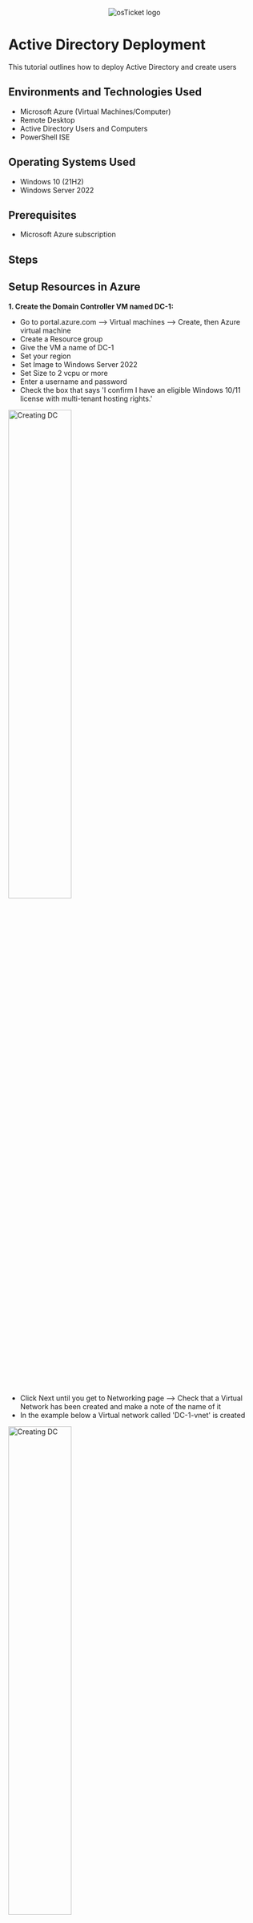 <p align="center">
<img src="https://i.imgur.com/Clzj7Xs.png" alt="osTicket logo"/>
</p>

<h1>Active Directory Deployment</h1>
This tutorial outlines how to deploy Active Directory and create users<br />

<h2>Environments and Technologies Used</h2>

- Microsoft Azure (Virtual Machines/Computer)
- Remote Desktop
- Active Directory Users and Computers
- PowerShell ISE

<h2>Operating Systems Used </h2>

- Windows 10</b> (21H2)
- Windows Server 2022 

<h2>Prerequisites</h2>

- Microsoft Azure subscription
  

<h2>Steps</h2>


Setup Resources in Azure
-- 

  
  **1. Create the Domain Controller VM named DC-1:**
  - Go to portal.azure.com --> Virtual machines --> Create, then Azure virtual machine
  - Create a Resource group 
  - Give the VM a name of DC-1 
  - Set your region 
  - Set Image to Windows Server 2022 
  - Set Size to 2 vcpu or more 
  - Enter a username and password
  - Check the box that says 'I confirm I have an eligible Windows 10/11 license with multi-tenant hosting rights.'

  <img src="https://i.imgur.com/Vg5blOJ.png" height="50%" width="50%" alt="Creating DC"/>
    
  - Click Next until you get to Networking page --> Check that a Virtual Network has been created and make a note of the name of it
  - In the example below a Virtual network called 'DC-1-vnet' is created

  <img src="https://i.imgur.com/eyUSnYX.png" height="50%" width="50%" alt="Creating DC"/>
    
  - Click Review + create --> Once validation has passed click Create 
  - Wait until deployment is complete, then move on to the next step
      
<br> 
 
  **2. Set DC-1's NIC Private IP address to static:** 
  - Go to Virtual machines --> DC-1 --> Under Settings click Networking --> Click the link that is next to Network Interface (Image below)

    <img src="https://i.imgur.com/eu2h84a.png" height="70%" width="70%" alt="Creating Client"/>
     
  - Under Settings click IP configurations --> ipconfig1 --> Under Private IP address settings, select Static --> Save

    <img src="https://i.imgur.com/RucRQvC.png" height="70%" width="70%" alt="Creating Client"/>
  

<br>
  
  **3. Create the Client-1 VM (virtual machine):**
  - Go to Virtual machines --> Create --> Azure virtual machine 
  - Use the same resource group that was created in step 1
  - Name the VM Client-1
  - Set the same region as DC-1
  - Set the Image to Windows 10
  - Set Size to 2 vcpus or more
  - Add the username and password
  - Check the box that says 'I confirm I have an eligible Windows 10/11 license with multi-tenant hosting rights.'

  <img src="https://i.imgur.com/Xk6sEVx.png" height="50%" width="50%" alt="Creating Client"/>
    
  - Click Next until you get to the Networking page
  - Make sure the Virtual network is set as the same virtual network created for DC-1. In this case it's DC-1-vnet

  <img src="https://i.imgur.com/oHVilFE.png" height="50%" width="50%" alt="Creating Client"/>
  
  - Review + create
  - Once validation has passed --> Create

  
  **4. Check that DC-1 and Client-1 are in the same virtual network:**
   - Go to Virtual machines --> DC-1 --> Look under 'Virtual network/subnet' --> Client-1 --> Look under 'Virtual network/subnet'
   <img src="https://i.imgur.com/g3AILcD.png" height="80%" width="80%" alt="Creating Client"/>
    
  
  **5. Login to Client-1 with Remote Desktop Connection and ping DC-1's private IP address:**
   - In Azure copy Client-1's public IP address
   - Click Start --> Enter Remote Desktop Connection --> Paste Client-1's IP address --> More choices --> Use a different account
   - Enter the username and password you created for Client-1

     <img src="https://i.imgur.com/9H8qwy3.png" height="50%" width="50%" alt="Creating Client"/>

   - Go to Azure portal and copy DC-1's private IP address

     <img src="https://i.imgur.com/fjYNj77.png" height="70%" width="70%" alt="Creating Client"/>
    
   - From Client-1 click Start --> Enter 'cmd' --> Enter ping -t (paste DC-1's private IP address). In my example: ping -t 10.0.0.4
   - You should get 'Request timed out.' 
  

  **6. Login to DC-1 and enable ICMPv4 in the local windows Firewall:**
   - Go to the Azure portal --> Copy DC-1's public IP address --> Open another instance of Remote Desktop Connection --> Paste DC-1's IP address and click Connect --> Enter username and password for DC-1
   - In DC-1 --> Start --> Enter Windows Defender Firewall with Advanced Security
   - Click Inbound Rules --> Protocol --> Under Protocol look for ICMPv4 --> Right click and enable 'Core Networking Diagnostics - ICMP Echo Request (ICMPv4-In)

     <img src="https://i.imgur.com/HaaBEgt.png" height="80%" width="80%" alt="Creating Client"/>
 
  
  **7. Check back at Client-1 to see the ping succeed:**
   - Go back to Client-1 and check to see if the ping to DC-1 is now working 
   - Press Ctrl + C to stop the ping

Install Active Directory
-- 

**8. Login to DC-1 and install Active Directory Domain Services:**
 - In DC-1
 - Start --> Server Manager
 - Add roles and features
 - Before You Begin: Next
 - Installation Type: Check Role-based or feature-based installation --> Next
 - Server Selection: DC-1 --> Next
 - Server Roles: Check Active Directory Domain Services --> Add Features --> Next
 - Features: Next
 - AD DS: Next
 - Confirmation: Install
 - Screenshot below is the final installation screen

<img src="https://i.imgur.com/FfvG8mJ.png" height="50%" width="60%" alt="Creating Client"/>
 
**9. Promote as a Domain controller:**
 - Top right corner of the screen there is a yellow exclamation symbol. Click this symbol --> Promote this server to a domain controller

 <img src="https://i.imgur.com/twBhGZa.png" height="70%" width="70%" alt="Creating Client"/> 
   
 - Check Add a new forest
 - Root domain name: mydomain.com (or whatever domain you choose) --> Next
 - Add a password --> Next
 - DNS Options: Next
 - Addtional Options: Next
 - Paths: Next
 - Prerequisites Check: Install
 - Once completed DC-1 will restart
  
**10. Log back into DC-1 as the user (domain name\username):**
  - In Azure portal Refresh DC-1
    
    <img src="https://i.imgur.com/l0645bI.png" height="70%" width="70%" alt="Creating Client"/>
    
  - Log back into DC-1 as (domain name\username) <br> <br>

Create an Admin and Normal User Account in Active Directory
-- 

**11. In Active Directory Users and Computers (ADUC), create an Organisational Unit (OU) called _EMPLOYEES**
 - In DC-1 
 - Click Start --> Enter 'Active Directory Users and Computers
 - In the domain you created --> Right click --> New --> Organizational Unit --> _EMPLOYEES
 
**12. Create an Organisational Unit named _ADMINS**
 - In ADUC
 - In your domain --> Right click --> New --> Organizational Unit --> _ADMINS
 - Once both OU has been created should look like the image below

<img src="https://i.imgur.com/bhCEGLP.png" height="70%" width="70%" alt="Creating Client"/>
   
**13. Create an admin account:**
 - Go to the _ADMINS OU you created --> Right click --> New --> User 
 - Give the account a name and login name --> Next

<img src="https://i.imgur.com/nJwr0bl.png" height="50%" width="60%" alt="Creating Client"/>
    
 - Add a password --> Next --> Finish

 

 **14. Add the account you created previously to the Domain Admins Security Group:**
  - Right click the account you made --> Properties --> Member of --> Add --> Type domain admins --> Check Names --> OK --> Apply -- OK

  <img src="https://i.imgur.com/KdPfaBt.png" height="50%" width="50%" alt="Creating Client"/>
   
   
  **15. Log out the Remote Desktop connection to DC-1 and log back in as (domain name\admin account):**
   - Log out of DC-1 --> Bring up Remote Desktop connnection --> Enter DC-1's public IP address --> Login with (domain name\admin account)
   - For example mydomain.com\werner_admin
    
Join Client-1 to your domain
-- 

**16. From the Azure portal, set Client-1's DNS settings to the DC-1's Private IP address:**
 - Go to the Azure portal --> Virtual machines --> DC-1 --> Networking --> Next to NIC Private IP, copy this address

  <img src="https://i.imgur.com/HEPUjd1.png" height="70%" width="70%" alt="Creating Client"/>

  - Go to Virtual machines --> Client-1 --> Networking --> Click the link next to 'Network Interface'

  <img src="https://i.imgur.com/rz9UYIQ.png" height="70%" width="70%" alt="Creating Client"/>

  - Under Settings, click DNS Servers --> Custom --> Paste DC-1's private IP address under DNS server --> Save

  <img src="https://i.imgur.com/9LlaVaj.png" height="70%" width="70%" alt="Creating Client"/>
    
  **17. From the Azure portal, restart Client-1:**
   - Go to Virtual Machines, Client-1 --> Restart
  
  **18. Login to Client-1 and join it to the domain:**
   - Login to Client-1 using Remote Desktop connection
   - Start --> cmd --> ipconfig /all
   - Next to DNS Servers should be DC-1's private IP address
    
     <img src="https://i.imgur.com/3DhboEO.png" height="70%" width="70%" alt="Creating Client"/>

   - Right click Start --> System --> Rename this PC (advanced) --> Change --> Domain --> Type your domain name --> OK
   - Enter the username and password of your admin account
     - For example: mydomain.com\werner_admin

<img src="https://i.imgur.com/0m2JQSF.png" height="40%" width="50%" alt="Creating Client"/>

<img src="https://i.imgur.com/HKDeXoE.png" height="40%" width="50%" alt="Creating Client"/>

<img src="https://i.imgur.com/lVx7bAt.png" height="40%" width="50%" alt="Creating Client"/>
     
    
  **19. Login to DC-1 and check to see if Client-1 appears in Active Directory Users and Computers (ADUC) inside the "Computers" container:**
   - Go to DC-1
   - Start --> Active Directory Users and Computers --> select your domain --> Computers

<img src="https://i.imgur.com/Ez8b7Rk.png" height="40%" width="50%" alt="Creating Client"/>
  
 **20. Login to Client-1 as (domain name\admin user) and open system properties:**
  - Login to Client-1 as (domain name\admin user) using Remote desktop connection
  - Right click Start --> System --> Remote desktop --> Select users that can remotely access this PC
  - Add --> Type 'domain users' --> Check Names --> OK
  
  <img src="https://i.imgur.com/qNi9X2a.png" height="65%" width="65%" alt="Log in as admin"/>
  


  <p>
    <h3>(Create many additional users and attempt to log into Client-1 with one of the users)</h3> <br>
  </p>

  <p>
    21. Login to DC-1 as an admin account eg werner_admin <br> <br>
  </p>

  <hr>

  <p>
    22. Open PowerShell ISE as an administrator: <br>
    &nbsp &nbsp - Click Start, type PowerShell ISE <br>
    &nbsp &nbsp - Right click Windows PowerShell ISE <br>
    &nbsp &nbsp - Click Run as administrator <br> <br>
  </p>

  <hr>
  
  <p>
    23. Create a new File and paste the contents of the script into it: <br>
    &nbsp &nbsp - Click New Script <br>
    &nbsp &nbsp - Copy and paste the contents of the link below into the script <br>
    &nbsp &nbsp  https://1drv.ms/t/s!Asco8VMuK30rkCdIKbGkgFkZQSmI?e=63Zbig <br> <br> <br>
  </p>

  <hr>

  <p>
    <img src="https://i.imgur.com/ZLLSOXT.png" height="80%" width="80%" alt="Log in as admin"/>
  </p>

  <p>
    24. Run the script and observe the accounts being created <br>
    &nbsp &nbsp - Click Green button to Run script <br> <br>
  </p>

  <hr>

  <p>
    <img src="https://i.imgur.com/idcs1CJ.png" height="80%" width="80%" alt="Log in as admin"/>
  </p>

  <p>
    25. Open ADUC and observe the accounts in the _EMPLOYEES OU: <br> <br>
  </p>

  <hr>

  <p>
    <img src="https://i.imgur.com/WHvAkU5.png" height="80%" width="80%" alt="Log in as admin"/>
  </p>

  <p>
    26. Attempt to log into Client-1 with one of the accounts created from the script (make a note of the password in the script: <br>
    &nbsp &nbsp - Login in the context of a domain (domain name\account name) <br>
  </p>
    
    
    

    

